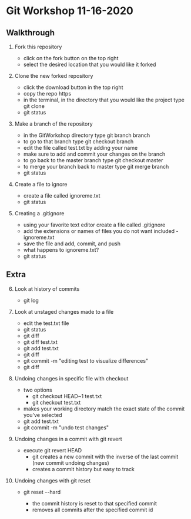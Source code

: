 # Git Workshop 11-16-2020  

## Walkthrough

1. Fork this repository 
   * click on the fork button on the top right
   * select the desired location that you would like it forked
  
2. Clone the new forked repository
   * click the download button in the top right
   * copy the repo https
   * in the terminal, in the directory that you would like the project type git clone <repo https>
   * git status
  
3. Make a branch of the repository
   * in the GitWorkshop directory type git branch <yourname>branch
   * to go to that branch type git checkout <yourname>branch
   * edit the file called test.txt by adding your name
   * make sure to add and commit your changes on the branch
   * to go back to the master branch type git checkout master
   * to merge your branch back to master type git merge <yourname>branch
   * git status
 
4. Create a file to ignore
   * create a file called ignoreme.txt
   * git status
  
5. Creating a .gitignore 
   * using your favorite text editor create a file called .gitignore
   * add the extensions or names of files you do not want included - ignoreme.txt
   * save the file and add, commit, and push
   * what happens to ignoreme.txt?
   * git status

## Extra

6. Look at history of commits
    * git log
    
7. Look at unstaged changes made to a file
    * edit the test.txt file
    * git status
    * git diff
    * git diff test.txt
    * git add test.txt 
    * git diff
    * git commit -m "editing test to visualize differences"
    * git diff
    
8. Undoing changes in specific file with checkout
    * two options 
      * git checkout HEAD~1 test.txt
      * git checkout <id from git log> test.txt
    * makes your working directory match the exact state of the commit you've selected
    * git add test.txt
    * git commit -m "undo test changes"
  
 9. Undoing changes in a commit with git revert
    * execute git revert HEAD
      * git creates a new commit with the inverse of the last commit (new commit undoing changes)
      * creates a commit history but easy to track
 
 10. Undoing changes with git reset
      * git reset --hard <commit id> 
        * the commit history is reset to that specified commit
        * removes all commits after the specified commit id
  
    

